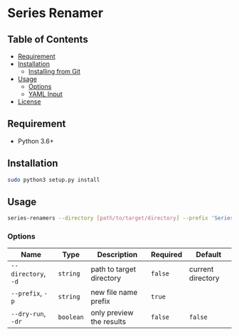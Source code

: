 # Series Renamer

## Table of Contents

- [Requirement](#requirement)
- [Installation](#installation)
  - [Installing from Git](#installing-from-git)
- [Usage](#usage)
  - [Options](#options)
  - [YAML Input](#yaml-input)
- [License](#license)

## Requirement

- Python 3.6+

## Installation

```sh
sudo python3 setup.py install
```

## Usage

```sh
series-renamers --directory [path/to/target/directory] --prefix 'Series S01 E' [--dry-run]
```

### Options
| Name                | Type      | Description              | Required | Default           |
| ------------------- | --------- | ------------------------ | -------- |-------------------|
| `--directory`, `-d` | `string`  | path to target directory | `false`  | current directory |
| `--prefix`, `-p`    | `string`  | new file name prefix     | `true`   |                   |
| `--dry-run`, `-dr`  | `boolean` | only preview the results | `false`  | `false`           |
